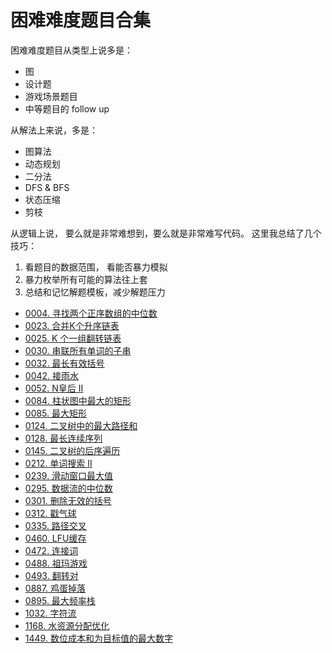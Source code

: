# 困难难度题目合集

困难难度题目从类型上说多是：

- 图
- 设计题
- 游戏场景题目
- 中等题目的 follow up

从解法上来说，多是：

- 图算法
- 动态规划
- 二分法
- DFS & BFS
- 状态压缩
- 剪枝

从逻辑上说， 要么就是非常难想到，要么就是非常难写代码。 这里我总结了几个技巧：

1. 看题目的数据范围， 看能否暴力模拟
2. 暴力枚举所有可能的算法往上套
3. 总结和记忆解题模板，减少解题压力

- [0004. 寻找两个正序数组的中位数](problems/4.median-of-two-sorted-arrays.md)
- [0023. 合并K个升序链表](problems/23.merge-k-sorted-lists.md)
- [0025. K 个一组翻转链表](problems/25.reverse-nodes-in-k-groups.md)
- [0030. 串联所有单词的子串](problems/30.substring-with-concatenation-of-all-words.md)
- [0032. 最长有效括号](problems/32.longest-valid-parentheses.md)
- [0042. 接雨水](problems/42.trapping-rain-water.md)
- [0052. N皇后 II](problems/52.N-Queens-II.md)
- [0084. 柱状图中最大的矩形](problems/84.largest-rectangle-in-histogram.md)
- [0085. 最大矩形](problems/85.maximal-rectangle.md)
- [0124. 二叉树中的最大路径和](problems/124.binary-tree-maximum-path-sum.md)
- [0128. 最长连续序列](problems/128.longest-consecutive-sequence.md)
- [0145. 二叉树的后序遍历](problems/145.binary-tree-postorder-traversal.md)
- [0212. 单词搜索 II](problems/212.word-search-ii.md)
- [0239. 滑动窗口最大值](problems/239.sliding-window-maximum.md)
- [0295. 数据流的中位数](problems/295.find-median-from-data-stream.md)
- [0301. 删除无效的括号](problems/301.remove-invalid-parentheses.md)
- [0312. 戳气球](problems/312.burst-balloons.md)
- [0335. 路径交叉](problems/335.self-crossing.md)
- [0460. LFU缓存](problems/460.lfu-cache.md)
- [0472. 连接词](problems/472.concatenated-words.md)
- [0488. 祖玛游戏](problems/488.zuma-game.md)
- [0493. 翻转对](problems/493.reverse-pairs.md)
- [0887. 鸡蛋掉落](problems/887.super-egg-drop.md)
- [0895. 最大频率栈](problems/895.maximum-frequency-stack.md)
- [1032. 字符流](problems/1032.stream-of-characters.md)
- [1168. 水资源分配优化](problems/1168.optimize-water-distribution-in-a-village.md)
- [1449. 数位成本和为目标值的最大数字](problems/1449.form-largest-integer-with-digits-that-add-up-to-target.md)
